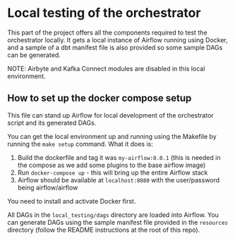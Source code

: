 # Local testing of the orchestrator
This part of the project offers all the components required to test the orchestrator locally. It gets a local instance of Airflow running using Docker, and a sample of a dbt manifest file is also provided so some sample DAGs can be generated.

NOTE: Airbyte and Kafka Connect modules are disabled in this local environment.

## How to set up the docker compose setup
This file can stand up Airflow for local development of the orchestrator script and its generated DAGs.

You can get the local environment up and running using the Makefile by running the `make setup` command. What it does is:
1. Build the dockerfile and tag it was `my-airflow:0.0.1` (this is needed in the compose as we add some plugins to the base airflow image)
2. Run `docker-compose up` - this will bring up the entire Airflow stack
3. Airflow should be available at `localhost:8080` with the user/password being airflow/airflow

You need to install and activate Docker first.

All DAGs in the `local_testing/dags` directory are loaded into Airflow. You can generate DAGs using the sample manifest file provided in the `resources` directory (follow the README instructions at the root of this repo).
